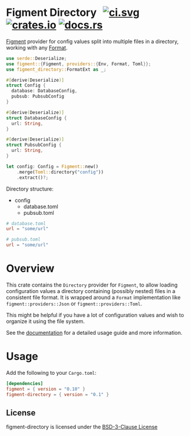 # Figment Directory &thinsp; [![ci.svg]][ci] [![crates.io]][crate] [![docs.rs]][docs]

[crates.io]: https://img.shields.io/crates/v/figment-directory.svg
[crate]: https://crates.io/crates/figment-directory
[docs.rs]: https://docs.rs/figment-directory/badge.svg
[docs]: https://docs.rs/figment-directory
[ci.svg]: https://github.com/anmolitor/figment-directory/workflows/CI/badge.svg
[ci]: https://github.com/anmolitor/figment-directory/actions

[Figment](https://docs.rs/figment/latest/figment/) provider for config values split into multiple files in a directory, working with any [Format](https://docs.rs/figment/latest/figment/providers/trait.Format.html).

```rust
use serde::Deserialize;
use figment::{Figment, providers::{Env, Format, Toml}};
use figment_directory::FormatExt as _;

#[derive(Deserialize)]
struct Config {
  database: DatabaseConfig,
  pubsub: PubsubConfig
}

#[derive(Deserialize)]
struct DatabaseConfig {
  url: String,
}

#[derive(Deserialize)]
struct PubsubConfig {
  url: String,
}

let config: Config = Figment::new()
    .merge(Toml::directory("config"))
    .extract()?;
```

Directory structure:
- config
  - database.toml
  - pubsub.toml

```toml
# database.toml
url = "some/url"
```

```toml
# pubsub.toml
url = "some/url"
```

# Overview

This crate contains the `Directory` provider for `Figment`, to allow loading
configuration values a directory containing (possibly nested) files in a consistent file format.
It is wrapped around a `Format` implementation like `figment::providers::Json` or `figment::providers::Toml`.

This might be helpful if you have a lot of configuration values and wish to organize it using 
the file system.

See the [documentation][docs] for a detailed usage guide and
more information.

# Usage

Add the following to your `Cargo.toml`:

```toml
[dependencies]
figment = { version = "0.10" }
figment-directory = { version = "0.1" }
```

## License

figment-directory is licensed under the [BSD-3-Clause License](https://opensource.org/license/BSD-3-Clause)
